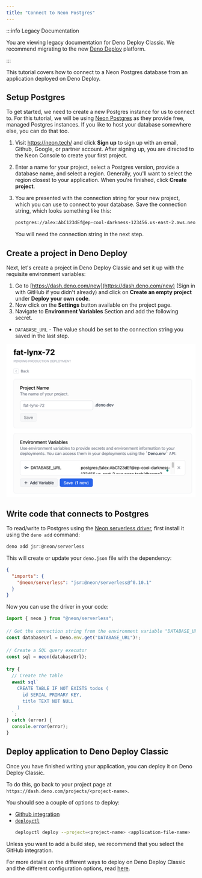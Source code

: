 ```yaml
---
title: "Connect to Neon Postgres"
---
```


:::info Legacy Documentation

You are viewing legacy documentation for Deno Deploy Classic. We recommend
migrating to the new
<a href="/deploy/">Deno Deploy</a> platform.

:::

This tutorial covers how to connect to a Neon Postgres database from an
application deployed on Deno Deploy.

## Setup Postgres

To get started, we need to create a new Postgres instance for us to connect to.
For this tutorial, we will be using [Neon Postgres](https://neon.tech/) as they
provide free, managed Postgres instances. If you like to host your database
somewhere else, you can do that too.

1. Visit https://neon.tech/ and click **Sign up** to sign up with an email,
   Github, Google, or partner account. After signing up, you are directed to the
   Neon Console to create your first project.
2. Enter a name for your project, select a Postgres version, provide a database
   name, and select a region. Generally, you'll want to select the region
   closest to your application. When you're finished, click **Create project**.
3. You are presented with the connection string for your new project, which you
   can use to connect to your database. Save the connection string, which looks
   something like this:

   ```sh
   postgres://alex:AbC123dEf@ep-cool-darkness-123456.us-east-2.aws.neon.tech/dbname?sslmode=require
   ```

   You will need the connection string in the next step.

## Create a project in Deno Deploy

Next, let's create a project in Deno Deploy Classic and set it up with the
requisite environment variables:

1. Go to [https://dash.deno.com/new](https://dash.deno.com/new) (Sign in with
   GitHub if you didn't already) and click on **Create an empty project** under
   **Deploy your own code**.
2. Now click on the **Settings** button available on the project page.
3. Navigate to **Environment Variables** Section and add the following secret.

- `DATABASE_URL` - The value should be set to the connection string you saved in
  the last step.

![postgres_env_variable](../docs-images/neon_postgres_env_variable.png)

## Write code that connects to Postgres

To read/write to Postgres using the
[Neon serverless driver](https://deno.com/blog/neon-on-jsr), first install it
using the `deno add` command:

```sh
deno add jsr:@neon/serverless
```

This will create or update your `deno.json` file with the dependency:

```json
{
  "imports": {
    "@neon/serverless": "jsr:@neon/serverless@^0.10.1"
  }
}
```

Now you can use the driver in your code:

```ts
import { neon } from "@neon/serverless";

// Get the connection string from the environment variable "DATABASE_URL"
const databaseUrl = Deno.env.get("DATABASE_URL")!;

// Create a SQL query executor
const sql = neon(databaseUrl);

try {
  // Create the table
  await sql`
    CREATE TABLE IF NOT EXISTS todos (
      id SERIAL PRIMARY KEY,
      title TEXT NOT NULL
    )
  `;
} catch (error) {
  console.error(error);
}
```

## Deploy application to Deno Deploy Classic

Once you have finished writing your application, you can deploy it on Deno
Deploy Classic.

To do this, go back to your project page at
`https://dash.deno.com/projects/<project-name>`.

You should see a couple of options to deploy:

- [Github integration](ci_github)
- [`deployctl`](./deployctl.md)
  ```sh
  deployctl deploy --project=<project-name> <application-file-name>
  ```

Unless you want to add a build step, we recommend that you select the GitHub
integration.

For more details on the different ways to deploy on Deno Deploy Classic and the
different configuration options, read [here](how-to-deploy).
